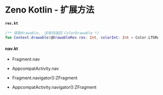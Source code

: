 # Zeno Kotlin - 扩展方法

#### `res.kt`

```kotlin
/** 获取drawable， 没有则返回 ColorDrawable */
fun Context.drawable(@DrawableRes res: Int, colorInt: Int = Color.LTGRAY)
```

#### nav.kt

- Fragment.nav
- AppcompatActivity.nav

- Fragment.navigator():ZFragment
- AppcompatActivity.navigator():ZFragment

